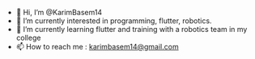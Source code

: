 - 👋 Hi, I’m @KarimBasem14
- 👀 I’m currently interested in programming, flutter, robotics.
- 🌱 I’m currently learning flutter and training with a robotics team in my college
- 📫 How to reach me : karimbasem14@gmail.com


<!---
KarimBasem14/KarimBasem14 is a ✨ special ✨ repository because its `README.md` (this file) appears on your GitHub profile.
You can click the Preview link to take a look at your changes.
--->
